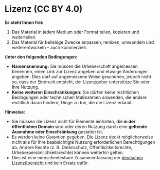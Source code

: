 # Lizenz (CC BY 4.0)

**Es steht Ihnen frei:**

1. Das Material in jedem Medium oder Format teilen, kopieren und weiterteilen.  
2. Das Material für beliebige Zwecke anpassen, remixen, umwandeln und weiterentwickeln – auch kommerziell.

**Unter den folgenden Bedingungen:**

-   **Namensnennung:** Sie müssen die Urheberschaft angemessen benennen, einen Link zur Lizenz angeben und etwaige Änderungen angeben. Dies darf auf angemessene Weise geschehen, jedoch nicht so, dass der Eindruck entsteht, der Lizenzgeber unterstütze Sie oder Ihre Nutzung.
-   **Keine weiteren Einschränkungen:** Sie dürfen keine rechtlichen Bedingungen oder technischen Maßnahmen anwenden, die andere rechtlich daran hindern, Dinge zu tun, die die Lizenz erlaubt.

**Hinweise:**

-   Sie müssen die Lizenz nicht für Elemente einhalten, die **in der öffentlichen Domain** sind oder deren Nutzung durch eine **geltende Ausnahme oder Einschränkung** gestattet ist.
-   Es werden keine Garantien gegeben. Die Lizenz deckt möglicherweise nicht alle für Ihre beabsichtigte Nutzung erforderlichen Berechtigungen ab. Andere Rechte (z. B. Datenschutz, Öffentlichkeitsrechte, Urheberpersönlichkeitsrechte) können weiterhin gelten.
-   Dies ist eine menschenlesbare Zusammenfassung der [deutschen Lizenzübersicht](https://creativecommons.org/licenses/by/4.0/deed.de) und kein Ersatz dafür.
